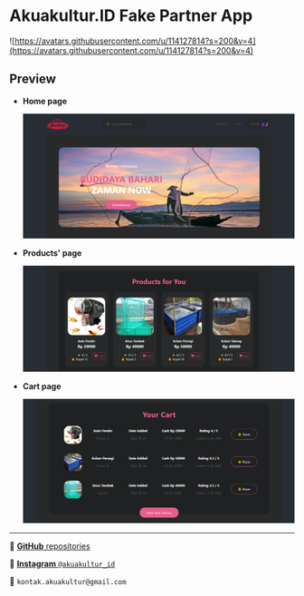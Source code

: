 # Akuakultur.ID Fake Partner App

![https://avatars.githubusercontent.com/u/114127814?s=200&v=4](https://avatars.githubusercontent.com/u/114127814?s=200&v=4)

## Preview

- __Home page__

    ![home](./src/images/barkley_home.png)

- __Products' page__

    ![products](./src/images/barkley_product.png)

- __Cart page__

    ![cart](./src/images/barkley_cart.png)

<hr/>

📂 [**GitHub** repositories](https://github.com/Akuakultur-ID)

📸 [__Instagram__ `@akuakultur_id`](https://www.instagram.com/akuakultur_id/)

📧 `kontak.akuakultur@gmail.com`